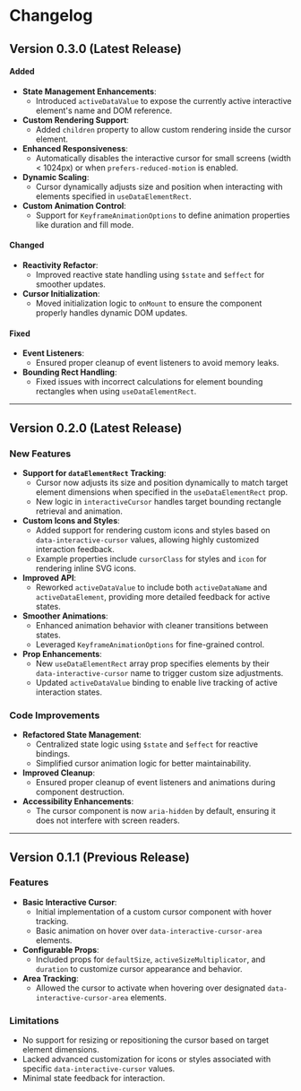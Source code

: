 # Changelog

## Version 0.3.0 (Latest Release)

#### Added

- **State Management Enhancements**:
  - Introduced `activeDataValue` to expose the currently active interactive element's name and DOM reference.
- **Custom Rendering Support**:
  - Added `children` property to allow custom rendering inside the cursor element.
- **Enhanced Responsiveness**:
  - Automatically disables the interactive cursor for small screens (width < 1024px) or when `prefers-reduced-motion` is enabled.
- **Dynamic Scaling**:
  - Cursor dynamically adjusts size and position when interacting with elements specified in `useDataElementRect`.
- **Custom Animation Control**:
  - Support for `KeyframeAnimationOptions` to define animation properties like duration and fill mode.

#### Changed

- **Reactivity Refactor**:
  - Improved reactive state handling using `$state` and `$effect` for smoother updates.
- **Cursor Initialization**:
  - Moved initialization logic to `onMount` to ensure the component properly handles dynamic DOM updates.

#### Fixed

- **Event Listeners**:
  - Ensured proper cleanup of event listeners to avoid memory leaks.
- **Bounding Rect Handling**:
  - Fixed issues with incorrect calculations for element bounding rectangles when using `useDataElementRect`.

---

## Version 0.2.0 (Latest Release)

### New Features

- **Support for `dataElementRect` Tracking**:
  - Cursor now adjusts its size and position dynamically to match target element dimensions when specified in the `useDataElementRect` prop.
  - New logic in `interactiveCursor` handles target bounding rectangle retrieval and animation.
- **Custom Icons and Styles**:
  - Added support for rendering custom icons and styles based on `data-interactive-cursor` values, allowing highly customized interaction feedback.
  - Example properties include `cursorClass` for styles and `icon` for rendering inline SVG icons.
- **Improved API**:
  - Reworked `activeDataValue` to include both `activeDataName` and `activeDataElement`, providing more detailed feedback for active states.
- **Smoother Animations**:
  - Enhanced animation behavior with cleaner transitions between states.
  - Leveraged `KeyframeAnimationOptions` for fine-grained control.
- **Prop Enhancements**:
  - New `useDataElementRect` array prop specifies elements by their `data-interactive-cursor` name to trigger custom size adjustments.
  - Updated `activeDataValue` binding to enable live tracking of active interaction states.

### Code Improvements

- **Refactored State Management**:
  - Centralized state logic using `$state` and `$effect` for reactive bindings.
  - Simplified cursor animation logic for better maintainability.
- **Improved Cleanup**:
  - Ensured proper cleanup of event listeners and animations during component destruction.
- **Accessibility Enhancements**:
  - The cursor component is now `aria-hidden` by default, ensuring it does not interfere with screen readers.

---

## Version 0.1.1 (Previous Release)

### Features

- **Basic Interactive Cursor**:
  - Initial implementation of a custom cursor component with hover tracking.
  - Basic animation on hover over `data-interactive-cursor-area` elements.
- **Configurable Props**:
  - Included props for `defaultSize`, `activeSizeMultiplicator`, and `duration` to customize cursor appearance and behavior.
- **Area Tracking**:
  - Allowed the cursor to activate when hovering over designated `data-interactive-cursor-area` elements.

### Limitations

- No support for resizing or repositioning the cursor based on target element dimensions.
- Lacked advanced customization for icons or styles associated with specific `data-interactive-cursor` values.
- Minimal state feedback for interaction.
